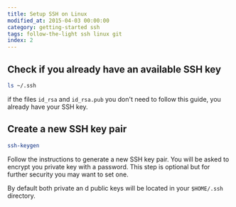 ```yaml
---
title: Setup SSH on Linux
modified_at: 2015-04-03 00:00:00
category: getting-started ssh
tags: follow-the-light ssh linux git
index: 2
---
```


## Check if you already have an available SSH key

```bash
ls ~/.ssh
```

if the files `id_rsa` and `id_rsa.pub` you don't need to follow this guide,
you already have your SSH key.

## Create a new SSH key pair

```bash
ssh-keygen
```

Follow the instructions to generate a new SSH key pair. You will be asked to encrypt
you private key with a password. This step is optional but for further security you may
want to set one.

By default both private an d public keys will be located in your `$HOME/.ssh` directory.
